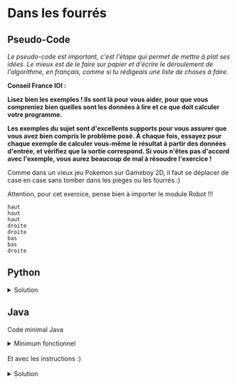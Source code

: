 # Dans les fourrés

## Pseudo-Code

_Le pseudo-code est important, c'est l'étape qui permet de mettre à plat ses idées. Le mieux est de le faire sur papier et d'écrire le déroulement de l'algorithme, en français, comme si tu rédigeais une liste de choses à faire._

**Conseil France IOI :**

**Lisez bien les exemples ! Ils sont là pour vous aider, pour que vous compreniez bien quelles sont les données à lire et ce que doit calculer votre programme.**

**Les exemples du sujet sont d'excellents supports pour vous assurer que vous avez bien compris le problème posé. À chaque fois, essayez pour chaque exemple de calculer vous-même le résultat à partir des données d'entrée, et vérifiez que la sortie correspond. Si vous n'êtes pas d'accord avec l'exemple, vous aurez beaucoup de mal à résoudre l'exercice !**

Comme dans un vieux jeu Pokemon sur Gameboy 2D, il faut se déplacer de case en case sans tomber dans les pièges ou les fourrés :)

Attention, pour cet exercice, pense bien à importer le module Robot !!!

```
haut
haut
haut
droite
droite
bas
bas
droite
```

## Python

<details>
  <summary>Solution</summary>

```Python
from robot import *
haut()
haut()
haut()
droite()
droite()
bas()
bas()
droite()
```

</details>

## Java

Code minimal Java

<details>
  <summary>Minimum fonctionnel</summary>

```Java
  class Main {
    public static void main(String[] args) {
      // ton code ici
    }
  }
```

</details>

</br>
Et avec les instructions :)
</br>
</br>

<details>
  <summary>Solution</summary>


```Java
import static algorea.Robot.*;
class Main {
   public static void main(String[] args) {
      haut();
      haut();
      haut();
      droite();
      droite();
      bas();
      bas();
      droite();
   }
}
```

</details>

